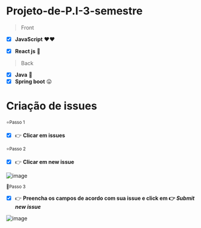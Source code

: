 # Projeto-de-P.I-3-semestre


 > Front                
 - [x] **JavaScript** 	:heart::heart:
 - [x] **React js** :smiling_face_with_three_hearts:


> Back
  - [x] **Java** :muscle: 
  - [x] **Spring boot** :stuck_out_tongue:

# Criação de issues

<sup>:star:Passo 1</sup> 

- [x] :point_right: **Clicar em issues**

<sup>:star:Passo 2</sup> 

- [x] :point_right: **Clicar em new issue**

![image](https://user-images.githubusercontent.com/89268597/184509149-b32d1f65-7dd6-4e25-8f37-86acd875a798.png)


<sup>:rocket:Passo 3</sup> 

- [x] :point_right: **Preencha os campos de acordo com sua issue e click em :point_right: *Submit new issue***

![image](https://user-images.githubusercontent.com/89268597/184509383-125cc256-ea5e-4c39-9543-0abd58e17a9d.png)


